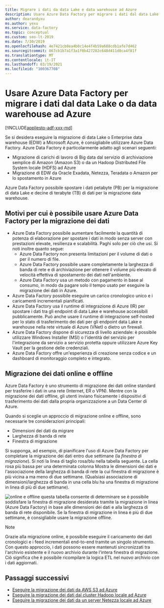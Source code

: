 ```yaml
---
title: Migrare i dati da data Lake e data warehouse ad Azure
description: Usare Azure Data Factory per migrare i dati dal data Lake e data warehouse ad Azure.
author: dearandyxu
ms.author: yexu
ms.service: data-factory
ms.topic: conceptual
ms.custom: seo-lt-2019
ms.date: 7/30/2019
ms.openlocfilehash: 4e7421cb8ea4b0c14e4f4b59a688cdb1afe7d462
ms.sourcegitcommit: 867cb1b7a1f3a1f0b427282c648d411d0ca4f81f
ms.translationtype: MT
ms.contentlocale: it-IT
ms.lasthandoff: 03/19/2021
ms.locfileid: "100367708"
---
```

# <a name="use-azure-data-factory-to-migrate-data-from-your-data-lake-or-data-warehouse-to-azure"></a>Usare Azure Data Factory per migrare i dati dal data Lake o da data warehouse ad Azure

[!INCLUDE[appliesto-adf-xxx-md](includes/appliesto-adf-xxx-md.md)]

Se si desidera eseguire la migrazione di data Lake o Enterprise data warehouse (EDW) a Microsoft Azure, è consigliabile utilizzare Azure Data Factory. Azure Data Factory è particolarmente adatto agli scenari seguenti:

- Migrazione di carichi di lavoro di Big data dal servizio di archiviazione semplice di Amazon (Amazon S3) o da un Hadoop Distributed File System locale (HDFS) ad Azure
- Migrazione di EDW da Oracle Exadata, Netezza, Teradata o Amazon per lo spostamento in Azure

Azure Data Factory possibile spostare i dati petabyte (PB) per la migrazione di data Lake e decine di terabyte (TB) di dati per la migrazione data warehouse.

## <a name="why-azure-data-factory-can-be-used-for-data-migration"></a>Motivi per cui è possibile usare Azure Data Factory per la migrazione dei dati

- Azure Data Factory possibile aumentare facilmente la quantità di potenza di elaborazione per spostare i dati in modo senza server con prestazioni elevate, resilienza e scalabilità. Paghi solo per ciò che usi. Si noti inoltre quanto segue: 
  - Azure Data Factory non presenta limitazioni per il volume di dati o per il numero di file.
  - Azure Data Factory possibile usare completamente la larghezza di banda di rete e di archiviazione per ottenere il volume più elevato di velocità effettiva di spostamento dei dati nell'ambiente.
  - Azure Data Factory usa un metodo con pagamento in base al consumo, in modo da pagare solo il tempo usato per eseguire la migrazione dei dati in Azure.  
- Azure Data Factory possibile eseguire un carico cronologico unico e i caricamenti incrementali pianificati.
- Azure Data Factory usa il runtime di integrazione di Azure (IR) per spostare i dati tra gli endpoint di data Lake e warehouse accessibili pubblicamente. Può anche usare il runtime di integrazione self-hosted per lo stato di trasferimento dei dati per gli endpoint data Lake e warehouse nella rete virtuale di Azure (VNet) o dietro un firewall.
- Azure Data Factory dispone di sicurezza di livello aziendale: è possibile utilizzare Windows Installer (MSI) o l'identità del servizio per l'integrazione da servizio a servizio protetta oppure utilizzare Azure Key Vault per la gestione delle credenziali.
- Azure Data Factory offre un'esperienza di creazione senza codice e un dashboard di monitoraggio completo e integrato.  

## <a name="online-vs-offline-data-migration"></a>Migrazione dei dati online e offline

Azure Data Factory è uno strumento di migrazione dei dati online standard per trasferire i dati in una rete (Internet, ER o VPN). Mentre con la migrazione dei dati offline, gli utenti inviano fisicamente i dispositivi di trasferimento dei dati dalla propria organizzazione a un Data Center di Azure.  

Quando si sceglie un approccio di migrazione online e offline, sono necessarie tre considerazioni principali:  

- Dimensioni dei dati da migrare
- Larghezza di banda di rete
- Finestra di migrazione

Si supponga, ad esempio, di pianificare l'uso di Azure Data Factory per completare la migrazione dei dati entro due settimane (la *finestra di migrazione*). Si noti la linea di taglio rosa/blu nella tabella seguente. La cella rosa più bassa per una determinata colonna Mostra le dimensioni dei dati e l'associazione della larghezza di banda di rete la cui finestra di migrazione è più vicina a ma meno di due settimane. (Qualsiasi associazione di dimensioni/larghezza di banda in una cella blu ha una finestra di migrazione in linea di più di due settimane). 

![online e offline ](media/data-migration-guidance-overview/online-offline.png) questa tabella consente di determinare se è possibile soddisfare la finestra di migrazione desiderata tramite la migrazione in linea (Azure Data Factory) in base alle dimensioni dei dati e alla larghezza di banda di rete disponibile. Se la finestra di migrazione in linea è più di due settimane, è consigliabile usare la migrazione offline.

> [!NOTE]
> Grazie alla migrazione online, è possibile eseguire il caricamento dei dati cronologici e i feed incrementali end-to-end tramite un singolo strumento.  Con questo approccio, i dati possono essere mantenuti sincronizzati tra l'archivio esistente e il nuovo archivio durante l'intera finestra di migrazione. Ciò significa che è possibile ricompilare la logica ETL nel nuovo archivio con i dati aggiornati.


## <a name="next-steps"></a>Passaggi successivi

- [Eseguire la migrazione dei dati da AWS S3 ad Azure](data-migration-guidance-s3-azure-storage.md)
- [Eseguire la migrazione dei dati dal cluster Hadoop locale ad Azure](data-migration-guidance-hdfs-azure-storage.md)
- [Eseguire la migrazione dei dati da un server Netezza locale ad Azure](data-migration-guidance-netezza-azure-sqldw.md)
